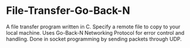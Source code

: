 # File-Transfer-Go-Back-N
A file transfer program written in C. Specify a remote file to copy to your local machine.
Uses Go-Back-N Networking Protocol for error control and handling. Done in socket programming
by sending packets through UDP.
